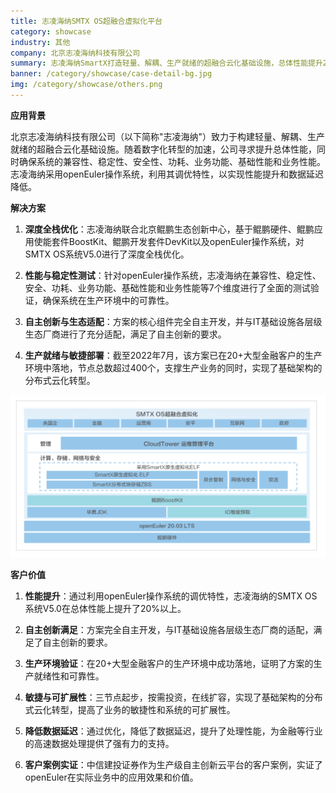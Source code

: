 ```yaml
---
title: 志凌海纳SMTX OS超融合虚拟化平台
category: showcase
industry: 其他
company: 北京志凌海纳科技有限公司
summary: 志凌海纳SmartX打造轻量、解耦、生产就绪的超融合云化基础设施，总体性能提升20%。
banner: /category/showcase/case-detail-bg.jpg
img: /category/showcase/others.png
---
```








**应用背景**

北京志凌海纳科技有限公司（以下简称"志凌海纳"）致力于构建轻量、解耦、生产就绪的超融合云化基础设施。随着数字化转型的加速，公司寻求提升总体性能，同时确保系统的兼容性、稳定性、安全性、功耗、业务功能、基础性能和业务性能。志凌海纳采用openEuler操作系统，利用其调优特性，以实现性能提升和数据延迟降低。

**解决方案**

1.  **深度全栈优化**：志凌海纳联合北京鲲鹏生态创新中心，基于鲲鹏硬件、鲲鹏应用使能套件BoostKit、鲲鹏开发套件DevKit以及openEuler操作系统，对SMTX
    OS系统V5.0进行了深度全栈优化。

2.  **性能与稳定性测试**：针对openEuler操作系统，志凌海纳在兼容性、稳定性、安全、功耗、业务功能、基础性能和业务性能等7个维度进行了全面的测试验证，确保系统在生产环境中的可靠性。

3.  **自主创新与生态适配**：方案的核心组件完全自主开发，并与IT基础设施各层级生态厂商进行了充分适配，满足了自主创新的要求。

4.  **生产就绪与敏捷部署**：截至2022年7月，该方案已在20+大型金融客户的生产环境中落地，节点总数超过400个，支撑生产业务的同时，实现了基础架构的分布式云化转型。

![](./media/image1.png)

**客户价值**

1.  **性能提升**：通过利用openEuler操作系统的调优特性，志凌海纳的SMTX
    OS系统V5.0在总体性能上提升了20%以上。

2.  **自主创新满足**：方案完全自主开发，与IT基础设施各层级生态厂商的适配，满足了自主创新的要求。

3.  **生产环境验证**：在20+大型金融客户的生产环境中成功落地，证明了方案的生产就绪性和可靠性。

4.  **敏捷与可扩展性**：三节点起步，按需投资，在线扩容，实现了基础架构的分布式云化转型，提高了业务的敏捷性和系统的可扩展性。

5.  **降低数据延迟**：通过优化，降低了数据延迟，提升了处理性能，为金融等行业的高速数据处理提供了强有力的支持。

6.  **客户案例实证**：中信建投证券作为生产级自主创新云平台的客户案例，实证了openEuler在实际业务中的应用效果和价值。
